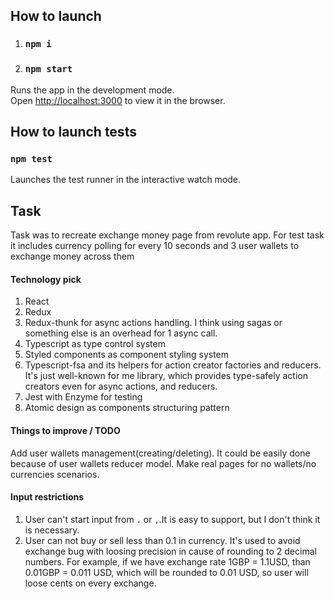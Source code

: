 ## How to launch

1) ### `npm i`
2) ### `npm start`

Runs the app in the development mode.<br />
Open [http://localhost:3000](http://localhost:3000) to view it in the browser.

## How to launch tests
### `npm test`

Launches the test runner in the interactive watch mode.<br />

## Task

Task was to recreate exchange money page from revolute app.
For test task it includes currency polling for every 10 seconds and 3 user wallets to exchange money across them

#### Technology pick
1. React
2. Redux
3. Redux-thunk for async actions handling. I think using sagas or something else is 
an overhead for 1 async call.
3. Typescript as type control system
4. Styled components as component styling system
5. Typescript-fsa and its helpers for action creator factories and reducers. It's just well-known for me library,
which provides type-safely action creators even for async actions, and reducers. 
6. Jest with Enzyme for testing
7. Atomic design as components structuring pattern

#### Things to improve / TODO
Add user wallets management(creating/deleting). It could be easily done because of user wallets reducer model.
Make real pages for no wallets/no currencies scenarios.


#### Input restrictions
1. User can't start input from `.` or `,`.It is easy to support, but I don't think it is necessary.
2. User can not buy or sell less than 0.1 in currency. It's used to avoid exchange bug with loosing precision in cause of
rounding to 2 decimal numbers. For example, if we have exchange rate 1GBP = 1.1USD, than 0.01GBP = 0.011 USD, which will be
rounded to 0.01 USD, so user will loose cents on every exchange.
